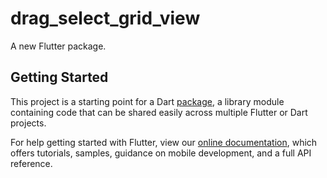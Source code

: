 # drag_select_grid_view

A new Flutter package.

## Getting Started

This project is a starting point for a Dart
[package](https://flutter.io/developing-packages/),
a library module containing code that can be shared easily across
multiple Flutter or Dart projects.

For help getting started with Flutter, view our 
[online documentation](https://flutter.io/docs), which offers tutorials, 
samples, guidance on mobile development, and a full API reference.
